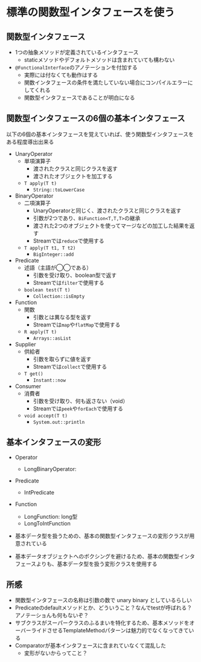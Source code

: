# 標準の関数型インタフェースを使う

## 関数型インタフェース

* 1つの抽象メソッドが定義されているインタフェース
  * staticメソッドやデフォルトメソッドは含まれていても構わない
* `@FunctionalInterface`のアノテーションを付加する
  * 実際には付なくても動作はする
  * 関数インタフェースの条件を満たしていない場合にコンパイルエラーにしてくれる
  * 関数型インタフェースであることが明白になる

## 関数型インタフェースの6個の基本インタフェース

以下の6個の基本インタフェースを覚えていれば、使う関数型インタフェースをある程度導出出来る

* UnaryOperator
  * 単項演算子
    * 渡されたクラスと同じクラスを返す
    * 渡されたオブジェクトを加工する
  * `T apply(T t)`
    * `String::toLowerCase`
* BinaryOperator
  * 二項演算子
    * UnaryOperatorと同じく、渡されたクラスと同じクラスを返す
    * 引数が2つであり、`BiFunction<T,T,T>`の継承
    * 渡された2つのオブジェクトを使ってマージなどの加工した結果を返す
    * Streamでは`reduce`で使用する
  * `T apply(T t1, T t2)`
    * `BigInteger::add`
* Predicate
  * 述語（主語が◯◯である）
    * 引数を受け取り、boolean型で返す
    * Streamでは`filter`で使用する
  * `boolean test(T t)`
    * `Collection::isEmpty`
* Function
  * 関数
    * 引数とは異なる型を返す
    * Streamでは`map`や`flatMap`で使用する
  * `R apply(T t)`
    * `Arrays::asList`
* Supplier
  * 供給者
    * 引数を取らずに値を返す
    * Streamでは`collect`で使用する
  * `T get()`
    * `Instant::now`
* Consumer
  * 消費者
    * 引数を受け取り、何も返さない（void）
    * Streamでは`peek`や`forEach`で使用する
  * `void accept(T t)`
    * `System.out::println`

## 基本インタフェースの変形

* Operator
  * LongBinaryOperator: 
* Predicate
  * IntPredicate
* Function
  * LongFunction: long型
  * LongToIntFunction

* 基本データ型を扱うための、基本の関数型インタフェースの変形クラスが用意されている
* 基本データオブジェクトへのボクシングを避けるため、基本の関数型インタフェースよりも、基本データ型を扱う変形クラスを使用する

## 所感

* 関数型インタフェースの名称は引数の数で unary binary としているらしい
* Predicateのdefaultメソッドとか、どういうこと？なんでtestが呼ばれる？アノテーショんも何もないぞ？
* サブクラスがスーパークラスのふるまいを特化するため、基本メソッドをオーバーライドさせるTemplateMethodパターンは魅力的でなくなってきている
* Comparatorが基本インタフェースに含まれていなくて混乱した
  * 変形がないからってこと？
